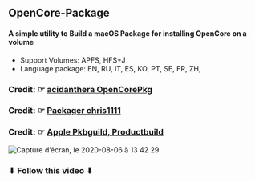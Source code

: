 ## OpenCore-Package
#### A simple utility to Build a macOS Package for installing OpenCore on a volume
- Support Volumes: APFS, HFS+J
- Language package: EN, RU, IT, ES, KO, PT, SE, FR, ZH, 
### Credit: ☞ [acidanthera OpenCorePkg](https://github.com/acidanthera/OpenCorePkg)
### Credit: ☞ [Packager chris1111](https://www.hackintosh-montreal.com/t10355-install-media-bs-oc)
### Credit: ☞ [Apple Pkbguild, Productbuild](https://developer.apple.com/forums/)


![Capture d’écran, le 2020-08-06 à 13 42 29](https://user-images.githubusercontent.com/6248794/89564356-e1de9000-d7ea-11ea-894e-b326abe096d8.png)

### ⬇︎ Follow this video ⬇︎

